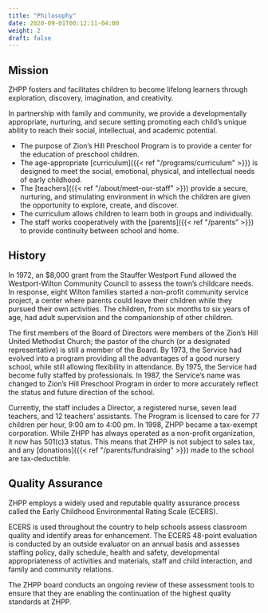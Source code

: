 ```yaml
---
title: "Philosophy"
date: 2020-09-01T00:12:11-04:00
weight: 2
draft: false
---
```


## Mission

ZHPP fosters and facilitates children to become lifelong learners through exploration, discovery, imagination, and creativity.

In partnership with family and community, we provide a developmentally appropriate, nurturing, and secure setting promoting each child’s unique ability to reach their social, intellectual, and academic potential.

* The purpose of Zion’s Hill Preschool Program is to provide a center for the education of preschool children.
* The age-appropriate [curriculum]({{< ref "/programs/curriculum" >}}) is designed to meet the social, emotional, physical, and intellectual needs of early childhood.
* The [teachers]({{< ref "/about/meet-our-staff" >}}) provide a secure, nurturing, and stimulating environment in which the children are given the opportunity to explore, create, and discover.
* The curriculum allows children to learn both in groups and individually.
* The staff works cooperatively with the [parents]({{< ref "/parents" >}}) to provide continuity between school and home.

## History

In 1972, an $8,000 grant from the Stauffer Westport Fund allowed the Westport-Wilton Community Council to assess the town’s childcare needs. In response, eight Wilton families started a non-profit community service project, a center where parents could leave their children while they pursued their own activities. The children, from six months to six years of age, had adult supervision and the companionship of other children.

The first members of the Board of Directors were members of the Zion’s Hill United Methodist Church; the pastor of the church (or a designated representative) is still a member of the Board. By 1973, the Service had evolved into a program providing all the advantages of a good nursery school, while still allowing flexibility in attendance. By 1975, the Service had become fully staffed by professionals. In 1987, the Service’s name was changed to Zion’s Hill Preschool Program in order to more accurately reflect the status and future direction of the school.

Currently, the staff includes a Director, a registered nurse, seven lead teachers, and 12 teachers’ assistants. The Program is licensed to care for 77 children per hour, 9:00 am to 4:00 pm. In 1998, ZHPP became a tax-exempt corporation. While ZHPP has always operated as a non-profit organization, it now has 501(c)3 status. This means that ZHPP is not subject to sales tax, and any [donations]({{< ref "/parents/fundraising" >}}) made to the school are tax-deductible.

## Quality Assurance

ZHPP employs a widely used and reputable quality assurance process called the Early Childhood Environmental Rating Scale (ECERS).

ECERS is used throughout the country to help schools assess classroom quality and identify areas for enhancement. The ECERS 48-point evaluation is conducted by an outside evaluator on an annual basis and assesses staffing policy, daily schedule, health and safety, developmental appropriateness of activities and materials, staff and child interaction, and family and community relations.

The ZHPP board conducts an ongoing review of these assessment tools to ensure that they are enabling the continuation of the highest quality standards at ZHPP.
